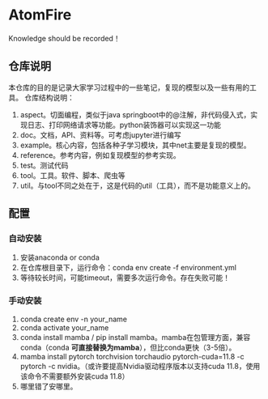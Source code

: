 # AtomFire
Knowledge should be recorded！

## 仓库说明
本仓库的目的是记录大家学习过程中的一些笔记，复现的模型以及一些有用的工具。
仓库结构说明：
1. aspect。切面编程，类似于java springboot中的@注解，非代码侵入式，实现日志、打印网络请求等功能。python装饰器可以实现这一功能
2. doc。文档，API、资料等。可考虑jupyter进行编写
3. example。核心内容，包括各种子学习模块，其中net主要是复现的模型。
4. reference。参考内容，例如复现模型的参考实现。
5. test。测试代码
6. tool。工具。软件、脚本、爬虫等
7. util。与tool不同之处在于，这是代码的util（工具），而不是功能意义上的。

## 配置
### 自动安装
1. 安装anaconda or conda
2. 在仓库根目录下，运行命令：conda env create -f environment.yml
3. 等待较长时间，可能timeout，需要多次运行命令。存在失败可能！

### 手动安装
1. conda create env -n your_name
2. conda activate your_name
3. conda install mamba / pip install mamba。mamba在包管理方面，兼容conda（conda **可直接替换为mamba**），但比conda更快（3-5倍）。
4. mamba install pytorch torchvision torchaudio pytorch-cuda=11.8 -c pytorch -c nvidia。（或许要提高Nvidia驱动程序版本以支持cuda 11.8，使用该命令不需要额外安装cuda 11.8）
5. 哪里错了安哪里。
